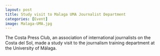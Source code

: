 ```yaml
---
layout: post
title: Study visit to Malaga UMA Journalist Department
categories: [Event]
image: Malaga-UMA.jpg
---
```

The Costa Press Club, an association of international journalists on the Costa del Sol, made a study visit to the journalism training department at the University of Málaga.
